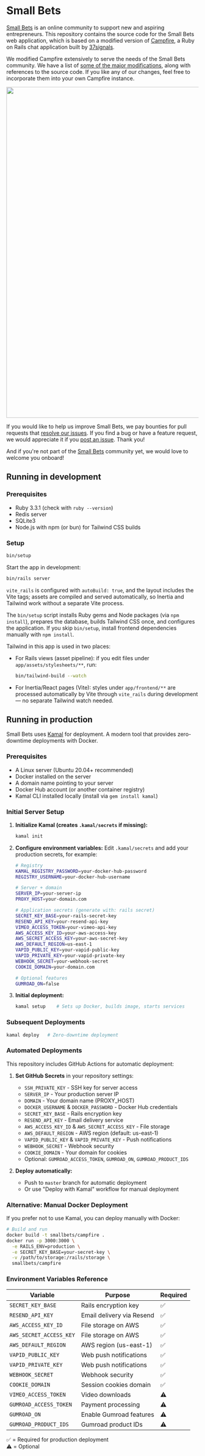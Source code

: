 # Small Bets

[Small Bets](https://smallbets.com) is an online community to support new and aspiring entrepreneurs. This repository contains the source code for the Small Bets web application, which is based on a modified version of [Campfire](https://github.com/basecamp/once-campfire/), a Ruby on Rails chat application built by [37signals](https://once.com/campfire).

We modified Campfire extensively to serve the needs of the Small Bets community. We have a list of [some of the major modifications](campfire-mods.md), along with references to the source code. If you like any of our changes, feel free to incorporate them into your own Campfire instance.

<img width="1297" height="867" src="https://github.com/user-attachments/assets/a615c6df-1952-49af-872a-793743e6ad6e" />

If you would like to help us improve Small Bets, we pay bounties for pull requests that [resolve our issues](https://github.com/antiwork/smallbets/issues). If you find a bug or have a feature request, we would appreciate it if you [post an issue](https://github.com/antiwork/smallbets/issues/new). Thank you!

And if you're not part of the [Small Bets](https://smallbets.com) community yet, we would love to welcome you onboard!

## Running in development

### Prerequisites

- Ruby 3.3.1 (check with `ruby --version`)
- Redis server
- SQLite3
- Node.js with npm (or bun) for Tailwind CSS builds

### Setup

```bash
bin/setup
```

Start the app in development:

```bash
bin/rails server
```

`vite_rails` is configured with `autoBuild: true`, and the layout includes the Vite tags; assets are compiled and served automatically, so Inertia and Tailwind work without a separate Vite process.

The `bin/setup` script installs Ruby gems and Node packages (via `npm install`), prepares the database, builds Tailwind CSS once, and configures the application.
If you skip `bin/setup`, install frontend dependencies manually with `npm install`.

Tailwind in this app is used in two places:

- For Rails views (asset pipeline): if you edit files under `app/assets/stylesheets/**`, run:

  ```bash
  bin/tailwind-build --watch
  ```

- For Inertia/React pages (Vite): styles under `app/frontend/**` are processed automatically by Vite through `vite_rails` during development — no separate Tailwind watch needed.

## Running in production

Small Bets uses [Kamal](https://kamal-deploy.org/docs/installation/) for deployment. A modern tool that provides zero-downtime deployments with Docker.

### Prerequisites

- A Linux server (Ubuntu 20.04+ recommended)
- Docker installed on the server
- A domain name pointing to your server
- Docker Hub account (or another container registry)
- Kamal CLI installed locally (install via `gem install kamal`)

### Initial Server Setup

1. **Initialize Kamal (creates `.kamal/secrets` if missing):**

   ```bash
   kamal init
   ```

2. **Configure environment variables:**
   Edit `.kamal/secrets` and add your production secrets, for example:

   ```bash
   # Registry
   KAMAL_REGISTRY_PASSWORD=your-docker-hub-password
   REGISTRY_USERNAME=your-docker-hub-username

   # Server + domain
   SERVER_IP=your-server-ip
   PROXY_HOST=your-domain.com

   # Application secrets (generate with: rails secret)
   SECRET_KEY_BASE=your-rails-secret-key
   RESEND_API_KEY=your-resend-api-key
   VIMEO_ACCESS_TOKEN=your-vimeo-api-key
   AWS_ACCESS_KEY_ID=your-aws-access-key
   AWS_SECRET_ACCESS_KEY=your-aws-secret-key
   AWS_DEFAULT_REGION=us-east-1
   VAPID_PUBLIC_KEY=your-vapid-public-key
   VAPID_PRIVATE_KEY=your-vapid-private-key
   WEBHOOK_SECRET=your-webhook-secret
   COOKIE_DOMAIN=your-domain.com

   # Optional features
   GUMROAD_ON=false
   ```

3. **Initial deployment:**
   ```bash
   kamal setup    # Sets up Docker, builds image, starts services
   ```

### Subsequent Deployments

```bash
kamal deploy   # Zero-downtime deployment
```

### Automated Deployments

This repository includes GitHub Actions for automatic deployment:

1. **Set GitHub Secrets** in your repository settings:
   - `SSH_PRIVATE_KEY` - SSH key for server access
   - `SERVER_IP` - Your production server IP
   - `DOMAIN` - Your domain name (PROXY_HOST)
   - `DOCKER_USERNAME` & `DOCKER_PASSWORD` - Docker Hub credentials
   - `SECRET_KEY_BASE` - Rails encryption key
   - `RESEND_API_KEY` - Email delivery service
   - `AWS_ACCESS_KEY_ID` & `AWS_SECRET_ACCESS_KEY` - File storage
   - `AWS_DEFAULT_REGION` - AWS region (default: us-east-1)
   - `VAPID_PUBLIC_KEY` & `VAPID_PRIVATE_KEY` - Push notifications
   - `WEBHOOK_SECRET` - Webhook security
   - `COOKIE_DOMAIN` - Your domain for cookies
   - Optional: `GUMROAD_ACCESS_TOKEN`, `GUMROAD_ON`, `GUMROAD_PRODUCT_IDS`

2. **Deploy automatically:**
   - Push to `master` branch for automatic deployment
   - Or use "Deploy with Kamal" workflow for manual deployment

### Alternative: Manual Docker Deployment

If you prefer not to use Kamal, you can deploy manually with Docker:

```bash
# Build and run
docker build -t smallbets/campfire .
docker run -p 3000:3000 \
  -e RAILS_ENV=production \
  -e SECRET_KEY_BASE=your-secret-key \
  -v /path/to/storage:/rails/storage \
  smallbets/campfire
```

### Environment Variables Reference

| Variable                | Purpose                   | Required |
| ----------------------- | ------------------------- | -------- |
| `SECRET_KEY_BASE`       | Rails encryption key      | ✅       |
| `RESEND_API_KEY`        | Email delivery via Resend | ✅       |
| `AWS_ACCESS_KEY_ID`     | File storage on AWS       | ✅       |
| `AWS_SECRET_ACCESS_KEY` | File storage on AWS       | ✅       |
| `AWS_DEFAULT_REGION`    | AWS region (us-east-1)    | ✅       |
| `VAPID_PUBLIC_KEY`      | Web push notifications    | ✅       |
| `VAPID_PRIVATE_KEY`     | Web push notifications    | ✅       |
| `WEBHOOK_SECRET`        | Webhook security          | ✅       |
| `COOKIE_DOMAIN`         | Session cookies domain    | ✅       |
| `VIMEO_ACCESS_TOKEN`    | Video downloads           | ⚠️       |
| `GUMROAD_ACCESS_TOKEN`  | Payment processing        | ⚠️       |
| `GUMROAD_ON`            | Enable Gumroad features   | ⚠️       |
| `GUMROAD_PRODUCT_IDS`   | Gumroad product IDs       | ⚠️       |

✅ = Required for production deployment  
⚠️ = Optional
